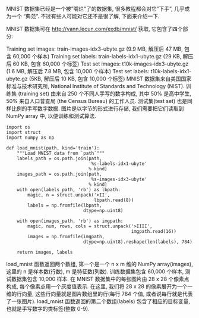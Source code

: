 MNIST 数据集已经是一个被”嚼烂”了的数据集, 很多教程都会对它”下手”, 几乎成为一个 “典范”. 不过有些人可能对它还不是很了解, 下面来介绍一下.

MNIST 数据集可在 http://yann.lecun.com/exdb/mnist/ 获取, 它包含了四个部分:

Training set images: train-images-idx3-ubyte.gz (9.9 MB, 解压后 47 MB, 包含 60,000 个样本)
Training set labels: train-labels-idx1-ubyte.gz (29 KB, 解压后 60 KB, 包含 60,000 个标签)
Test set images: t10k-images-idx3-ubyte.gz (1.6 MB, 解压后 7.8 MB, 包含 10,000 个样本)
Test set labels: t10k-labels-idx1-ubyte.gz (5KB, 解压后 10 KB, 包含 10,000 个标签)
MNIST 数据集来自美国国家标准与技术研究所, National Institute of Standards and Technology (NIST). 训练集 (training set) 由来自 250 个不同人手写的数字构成, 其中 50% 是高中学生, 50% 来自人口普查局 (the Census Bureau) 的工作人员. 测试集(test set) 也是同样比例的手写数字数据.
图片是以字节的形式进行存储, 我们需要把它们读取到 NumPy array 中, 以便训练和测试算法.

```
import os
import struct
import numpy as np

def load_mnist(path, kind='train'):
    """Load MNIST data from `path`"""
    labels_path = os.path.join(path,
                               '%s-labels-idx1-ubyte'
                               % kind)
    images_path = os.path.join(path,
                               '%s-images-idx3-ubyte'
                               % kind)
    with open(labels_path, 'rb') as lbpath:
        magic, n = struct.unpack('>II',
                                 lbpath.read(8))
        labels = np.fromfile(lbpath,
                             dtype=np.uint8)

    with open(images_path, 'rb') as imgpath:
        magic, num, rows, cols = struct.unpack('>IIII',
                                               imgpath.read(16))
        images = np.fromfile(imgpath,
                             dtype=np.uint8).reshape(len(labels), 784)

    return images, labels
```
load_mnist 函数返回两个数组, 第一个是一个 n x m 维的 NumPy array(images), 这里的 n 是样本数(行数), m 是特征数(列数). 训练数据集包含 60,000 个样本, 测试数据集包含 10,000 样本. 在 MNIST 数据集中的每张图片由 28 x 28 个像素点构成, 每个像素点用一个灰度值表示. 在这里, 我们将 28 x 28 的像素展开为一个一维的行向量, 这些行向量就是图片数组里的行(每行 784 个值, 或者说每行就是代表了一张图片). load_mnist 函数返回的第二个数组(labels) 包含了相应的目标变量, 也就是手写数字的类标签(整数 0-9).